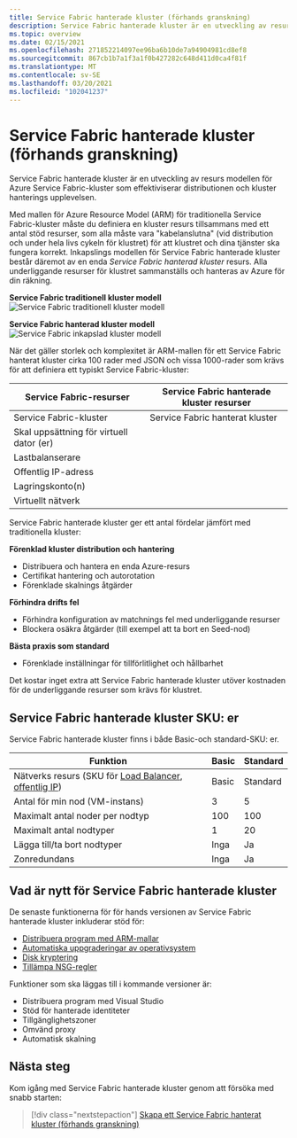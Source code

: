 ```yaml
---
title: Service Fabric hanterade kluster (förhands granskning)
description: Service Fabric hanterade kluster är en utveckling av resurs modellen för Azure Service Fabric-kluster som effektiviserar distribution och kluster hantering.
ms.topic: overview
ms.date: 02/15/2021
ms.openlocfilehash: 271852214097ee96ba6b10de7a94904981cd8ef8
ms.sourcegitcommit: 867cb1b7a1f3a1f0b427282c648d411d0ca4f81f
ms.translationtype: MT
ms.contentlocale: sv-SE
ms.lasthandoff: 03/20/2021
ms.locfileid: "102041237"
---
```

# <a name="service-fabric-managed-clusters-preview"></a>Service Fabric hanterade kluster (förhands granskning)

Service Fabric hanterade kluster är en utveckling av resurs modellen för Azure Service Fabric-kluster som effektiviserar distributionen och kluster hanterings upplevelsen.

Med mallen för Azure Resource Model (ARM) för traditionella Service Fabric-kluster måste du definiera en kluster resurs tillsammans med ett antal stöd resurser, som alla måste vara "kabelanslutna" (vid distribution och under hela livs cykeln för klustret) för att klustret och dina tjänster ska fungera korrekt. Inkapslings modellen för Service Fabric hanterade kluster består däremot av en enda *Service Fabric hanterad kluster* resurs. Alla underliggande resurser för klustret sammanställs och hanteras av Azure för din räkning.

**Service Fabric traditionell kluster modell** 
 ![ Service Fabric traditionell kluster modell][sf-composition]

**Service Fabric hanterad kluster modell** 
 ![ Service Fabric inkapslad kluster modell][sf-encapsulation]

När det gäller storlek och komplexitet är ARM-mallen för ett Service Fabric hanterat kluster cirka 100 rader med JSON och vissa 1000-rader som krävs för att definiera ett typiskt Service Fabric-kluster:

| Service Fabric-resurser | Service Fabric hanterade kluster resurser |
|----------|-----------|
| Service Fabric-kluster | Service Fabric hanterat kluster |
| Skal uppsättning för virtuell dator (er) | |
| Lastbalanserare | |
| Offentlig IP-adress | |
| Lagringskonto(n) | |
| Virtuellt nätverk | |

Service Fabric hanterade kluster ger ett antal fördelar jämfört med traditionella kluster:

**Förenklad kluster distribution och hantering**
- Distribuera och hantera en enda Azure-resurs
- Certifikat hantering och autorotation
- Förenklade skalnings åtgärder

**Förhindra drifts fel**
- Förhindra konfiguration av matchnings fel med underliggande resurser
- Blockera osäkra åtgärder (till exempel att ta bort en Seed-nod)

**Bästa praxis som standard**
- Förenklade inställningar för tillförlitlighet och hållbarhet

Det kostar inget extra att Service Fabric hanterade kluster utöver kostnaden för de underliggande resurser som krävs för klustret.

## <a name="service-fabric-managed-cluster-skus"></a>Service Fabric hanterade kluster SKU: er

Service Fabric hanterade kluster finns i både Basic-och standard-SKU: er.

| Funktion | Basic | Standard |
| ------- | ----- | -------- |
| Nätverks resurs (SKU för [Load Balancer](../load-balancer/skus.md), [offentlig IP](../virtual-network/public-ip-addresses.md)) | Basic | Standard |
| Antal för min nod (VM-instans) | 3 | 5 |
| Maximalt antal noder per nodtyp | 100 | 100 |
| Maximalt antal nodtyper | 1 | 20 |
| Lägga till/ta bort nodtyper | Inga | Ja |
| Zonredundans | Inga | Ja |

## <a name="whats-new-for-service-fabric-managed-clusters"></a>Vad är nytt för Service Fabric hanterade kluster

De senaste funktionerna för för hands versionen av Service Fabric hanterade kluster inkluderar stöd för:

* [Distribuera program med ARM-mallar](how-to-managed-cluster-app-deployment-template.md)
* [Automatiska uppgraderingar av operativsystem](how-to-managed-cluster-configuration.md#enable-automatic-os-image-upgrades)
* [Disk kryptering](how-to-enable-managed-cluster-disk-encryption.md)
* [Tillämpa NSG-regler](how-to-managed-cluster-networking.md)

Funktioner som ska läggas till i kommande versioner är:

* Distribuera program med Visual Studio
* Stöd för hanterade identiteter
* Tillgänglighetszoner
* Omvänd proxy
* Automatisk skalning

## <a name="next-steps"></a>Nästa steg

Kom igång med Service Fabric hanterade kluster genom att försöka med snabb starten:

> [!div class="nextstepaction"]
> [Skapa ett Service Fabric hanterat kluster (förhands granskning)](quickstart-managed-cluster-template.md)


[sf-composition]: ./media/overview-managed-cluster/sfrp-composition-resource.png
[sf-encapsulation]: ./media/overview-managed-cluster/sfrp-encapsulated-resource.png